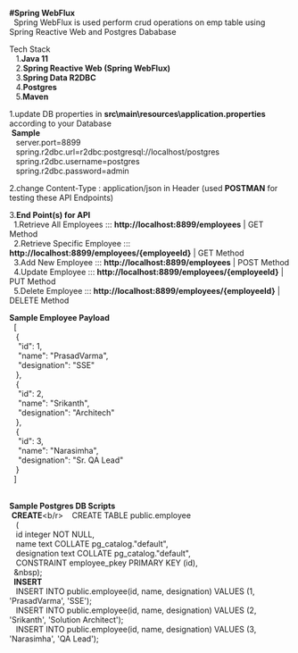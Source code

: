 **#Spring WebFlux<br/>**
&nbsp;&nbsp;Spring WebFlux is used perform crud operations on emp table using Spring Reactive Web and Postgres Dababase</br>
  
Tech Stack <br/>
&nbsp;&nbsp;&nbsp;1.**Java 11**<br/>
&nbsp;&nbsp;&nbsp;2.**Spring Reactive Web (Spring WebFlux)**<br/>
&nbsp;&nbsp;&nbsp;3.**Spring Data R2DBC**<br/>
&nbsp;&nbsp;&nbsp;4.**Postgres**<br/>
&nbsp;&nbsp;&nbsp;5.**Maven**<br/>

1.update DB properties in **src\main\resources\application.properties** according to your Database<br/>
&nbsp;**Sample**<br/>
&nbsp;&nbsp;&nbsp;server.port=8899<br/>
&nbsp;&nbsp;&nbsp;spring.r2dbc.url=r2dbc:postgresql://localhost/postgres<br/>
&nbsp;&nbsp;&nbsp;spring.r2dbc.username=postgres<br/>
&nbsp;&nbsp;&nbsp;spring.r2dbc.password=admin<br/>

2.change Content-Type : application/json  in Header (used **POSTMAN** for testing these API Endpoints)<br/>

3.**End Point(s) for API**<br/>
      &nbsp;&nbsp;1.Retrieve All Employees       	::: **http://localhost:8899/employees**             	| GET  Method  <br/>
      &nbsp;&nbsp;2.Retrieve Specific Employee  	::: **http://localhost:8899/employees/{employeeId}**   	| GET  Method  <br/> 
      &nbsp;&nbsp;3.Add New Employee            	::: **http://localhost:8899/employees**             	| POST Method  <br/> 
      &nbsp;&nbsp;4.Update Employee             	::: **http://localhost:8899/employees/{employeeId}**    | PUT Method   <br/>
      &nbsp;&nbsp;5.Delete Employee             	::: **http://localhost:8899/employees/{employeeId}**    | DELETE Method <br/>
  
  **Sample Employee Payload** <br/>
	&nbsp;&nbsp;[<br/>
		&nbsp;&nbsp;&nbsp;{<br/>
			&nbsp;&nbsp;&nbsp;&nbsp;"id": 1,<br/>
			&nbsp;&nbsp;&nbsp;&nbsp;"name": "PrasadVarma",<br/>
			&nbsp;&nbsp;&nbsp;&nbsp;"designation": "SSE"<br/>
		&nbsp;&nbsp;&nbsp;},<br/>
		&nbsp;&nbsp;&nbsp;{<br/>
			&nbsp;&nbsp;&nbsp;&nbsp;"id": 2,<br/>
			&nbsp;&nbsp;&nbsp;&nbsp;"name": "Srikanth",<br/>
			&nbsp;&nbsp;&nbsp;&nbsp;"designation": "Architech"<br/>
		&nbsp;&nbsp;&nbsp;},<br/>
		&nbsp;&nbsp;&nbsp;{<br/>
			&nbsp;&nbsp;&nbsp;&nbsp;"id": 3,<br/>
			&nbsp;&nbsp;&nbsp;&nbsp;"name": "Narasimha",<br/>
			&nbsp;&nbsp;&nbsp;&nbsp;"designation": "Sr. QA Lead"<br/>
		&nbsp;&nbsp;&nbsp;}<br/>
	&nbsp;&nbsp;]  
  <br/>

**Sample Postgres DB Scripts** <br/>
&nbsp;**CREATE**<b/r>
&nbsp;&nbsp;&nbsp;CREATE TABLE public.employee <br/>
&nbsp;&nbsp;&nbsp;(<br/>
   &nbsp;&nbsp;&nbsp;id integer NOT NULL,<br/>
   &nbsp;&nbsp;&nbsp;name text COLLATE pg_catalog."default",<br/>
   &nbsp;&nbsp;&nbsp;designation text COLLATE pg_catalog."default",<br/>
   &nbsp;&nbsp;&nbsp;CONSTRAINT employee_pkey PRIMARY KEY (id),<br/>
&nbsp;&nbsp;&nbsp);<br/>
&nbsp;&nbsp;**INSERT**<br/>
&nbsp;&nbsp;&nbsp;INSERT INTO public.employee(id, name, designation) 	VALUES (1, 'PrasadVarma', 'SSE');<br/>
&nbsp;&nbsp;&nbsp;INSERT INTO public.employee(id, name, designation) 	VALUES (2, 'Srikanth', 'Solution Architect');<br/>
&nbsp;&nbsp;&nbsp;INSERT INTO public.employee(id, name, designation) 	VALUES (3, 'Narasimha', 'QA Lead');<br/>
